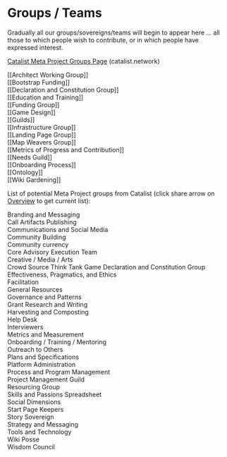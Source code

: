 # Groups / Teams
Gradually all our groups/sovereigns/teams will begin to appear here ... all those to which people wish to contribute, or in which people have expressed interest.

[Catalist Meta Project Groups Page](https://www.catalist.network/group-public/lionsberg-meta-project?tab=Groups) (catalist.network) 

[[Architect Working Group]]  
[[Bootstrap Funding]]  
[[Declaration and Constitution Group]]  
[[Education and Training]]  
[[Funding Group]]  
[[Game Design]]  
[[Guilds]]  
[[Infrastructure Group]]  
[[Landing Page Group]]  
[[Map Weavers Group]]  
[[Metrics of Progress and Contribution]]  
[[Needs Guild]]  
[[Onboarding Process]]  
[[Ontology]]  
[[Wiki Gardening]]  

List of potential Meta Project groups from Catalist (click share arrow on [Overview](https://www.catalist.network/group-public/lionsberg-meta-project?tab=Overview) to get current list):

Branding and Messaging  
Call Artifacts Publishing  
Communications and Social Media  
Community Building  
Community currency  
Core Advisory Execution Team  
Creative / Media / Arts  
Crowd Source Think Tank Game
Declaration and Constitution Group  
Effectiveness, Pragmatics, and Ethics  
Facilitation  
General Resources  
Governance and Patterns  
Grant Research and Writing  
Harvesting and Composting  
Help Desk  
Interviewers  
Metrics and Measurement  
Onboarding / Training / Mentoring  
Outreach to Others  
Plans and Specifications  
Platform Administration  
Process and Program Management  
Project Management Guild  
Resourcing Group  
Skills and Passions Spreadsheet  
Social Dimensions  
Start Page Keepers  
Story Sovereign  
Strategy and Messaging  
Tools and Technology  
Wiki Posse  
Wisdom Council  
